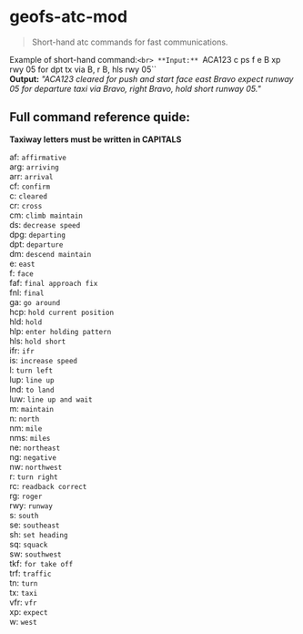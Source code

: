 # geofs-atc-mod
> Short-hand atc commands for fast communications.

Example of short-hand command:`<br>
**Input:** `ACA123 c ps f e B xp rwy 05 for dpt tx via B, r B, hls rwy 05``<br>
**Output:** *"ACA123 cleared for push and start face east Bravo expect runway 05 for departure taxi via Bravo, right Bravo, hold short runway 05."*


## Full command reference quide:
**Taxiway letters must be written in CAPITALS**

af:  `affirmative`<br>
arg: `arriving`<br>
arr: `arrival`<br>
cf:  `confirm`<br>
c:   `cleared`<br>
cr:  `cross`<br>
cm:  `climb maintain`<br>
ds:  `decrease speed`<br>
dpg: `departing`<br>
dpt: `departure`<br>
dm:  `descend maintain`<br>
e:   `east`<br>
f:   `face`<br>
faf: `final approach fix`<br>
fnl: `final`<br>
ga:  `go around`<br>
hcp: `hold current position`<br>
hld: `hold`<br>
hlp: `enter holding pattern`<br>
hls: `hold short`<br>
ifr: `ifr`<br>
is:  `increase speed`<br>
l:   `turn left`<br>
lup: `line up`<br>
lnd: `to land`<br>
luw: `line up and wait`<br>
m:   `maintain`<br>
n:   `north`<br>
nm:  `mile`<br>
nms: `miles`<br>
ne:  `northeast`<br>
ng:  `negative`<br>
nw:  `northwest`<br>
r:   `turn right`<br>
rc:  `readback correct`<br>
rg:  `roger`<br>
rwy: `runway`<br>
s:   `south`<br>
se:  `southeast`<br>
sh:  `set heading`<br>
sq:  `squack`<br>
sw:  `southwest`<br>
tkf: `for take off`<br>
trf: `traffic`<br>
tn:  `turn`<br>
tx:  `taxi`<br>
vfr: `vfr`<br>
xp:  `expect`<br>
w:   `west`<br>
